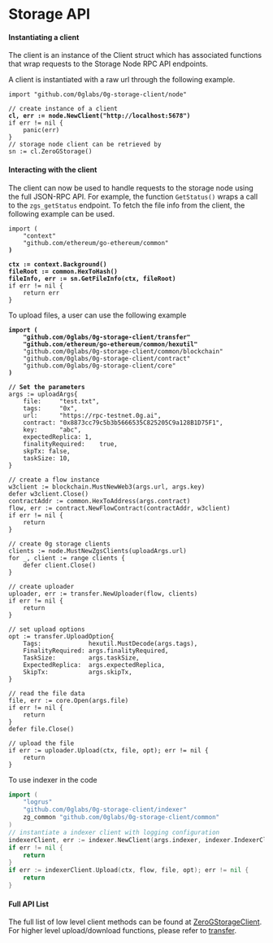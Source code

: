 # Storage API

#### Instantiating a client <a href="#instantiating-a-client" id="instantiating-a-client"></a>

The client is an instance of the Client struct which has associated functions that wrap requests to the Storage Node RPC API endpoints.

A client is instantiated with a raw url through the following example.

<pre class="language-go"><code class="lang-go">import "github.com/0glabs/0g-storage-client/node"

// create instance of a client
<strong>cl, err := node.NewClient("http://localhost:5678")
</strong>if err != nil {
    panic(err)
}
// storage node client can be retrieved by
sn := cl.ZeroGStorage()
</code></pre>

#### Interacting with the client <a href="#interacting-with-a-client" id="interacting-with-a-client"></a>

The client can now be used to handle requests to the storage node using the full JSON-RPC API. For example, the function `GetStatus()` wraps a call to the `zgs_getStatus` endpoint. To fetch the file info from the client, the following example can be used.

<pre class="language-go"><code class="lang-go">import (
    "context"
    "github.com/ethereum/go-ethereum/common"
<strong>)
</strong><strong>
</strong><strong>ctx := context.Background()
</strong><strong>fileRoot := common.HexToHash()
</strong><strong>fileInfo, err := sn.GetFileInfo(ctx, fileRoot)
</strong>if err != nil {
    return err
}
</code></pre>

To upload files, a user can use the following example

<pre class="language-go"><code class="lang-go"><strong>import (    
</strong><strong>    "github.com/0glabs/0g-storage-client/transfer"
</strong><strong>    "github.com/ethereum/go-ethereum/common/hexutil"
</strong>    "github.com/0glabs/0g-storage-client/common/blockchain"
    "github.com/0glabs/0g-storage-client/contract"
    "github.com/0glabs/0g-storage-client/core"
<strong>)
</strong><strong>
</strong><strong>// Set the parameters
</strong>args := uploadArgs{
    file:     "test.txt",
    tags:     "0x",
    url:      "https://rpc-testnet.0g.ai",
    contract: "0x8873cc79c5b3b5666535C825205C9a128B1D75F1",
    key:      "abc",
    expectedReplica: 1,
    finalityRequired:    true,
    skpTx: false,
    taskSize: 10,
}

// create a flow instance
w3client := blockchain.MustNewWeb3(args.url, args.key)
defer w3client.Close()
contractAddr := common.HexToAddress(args.contract)
flow, err := contract.NewFlowContract(contractAddr, w3client)
if err != nil {
    return
}

// create 0g storage clients
clients := node.MustNewZgsClients(uploadArgs.url)
for _, client := range clients {
    defer client.Close()
}

// create uploader
uploader, err := transfer.NewUploader(flow, clients)
if err != nil {
    return
}

// set upload options
opt := transfer.UploadOption{
    Tags:             hexutil.MustDecode(args.tags),
    FinalityRequired: args.finalityRequired,
    TaskSize:         args.taskSize,
    ExpectedReplica:  args.expectedReplica,
    SkipTx:           args.skipTx,
}

// read the file data
file, err := core.Open(args.file)
if err != nil {
    return
}
defer file.Close()

// upload the file
if err := uploader.Upload(ctx, file, opt); err != nil {
    return
}
</code></pre>

To use indexer in the code

```go
import (
    "logrus"
    "github.com/0glabs/0g-storage-client/indexer"
    zg_common "github.com/0glabs/0g-storage-client/common"
)
// instantiate a indexer client with logging configuration
indexerClient, err := indexer.NewClient(args.indexer, indexer.IndexerClientOption{LogOption: zg_common.LogOption{Logger: logrus.StandardLogger()}})
if err != nil {
    return
}
if err := indexerClient.Upload(ctx, flow, file, opt); err != nil {
    return
}
```

#### Full API List&#x20;

The full list of low level client methods can be found at [ZeroGStorageClient](https://pkg.go.dev/github.com/0glabs/0g-storage-client@v0.3.0/node#ZeroGStorageClient). For higher level upload/download functions, please refer to [transfer](https://pkg.go.dev/github.com/0glabs/0g-storage-client@v0.3.0/transfer).
